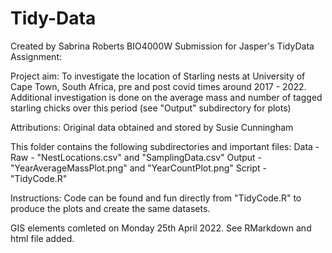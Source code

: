 # Tidy-Data
Created by Sabrina Roberts
BIO4000W Submission for Jasper's TidyData Assignment:

Project aim: To investigate the location of Starling nests at University of Cape Town, South Africa, pre and post covid times around 2017 - 2022. Additional investigation is done on the average mass and number of tagged starling chicks over this period (see "Output" subdirectory for plots)

Attributions: Original data obtained and stored by Susie Cunningham

This folder contains the following subdirectories and important files:
Data - Raw - "NestLocations.csv" and "SamplingData.csv"
Output - "YearAverageMassPlot.png" and "YearCountPlot.png"
Script - "TidyCode.R"

Instructions: Code can be found and fun directly from "TidyCode.R" to produce the plots and create the same datasets.

GIS elements comleted on Monday 25th April 2022. See RMarkdown and html file added.

